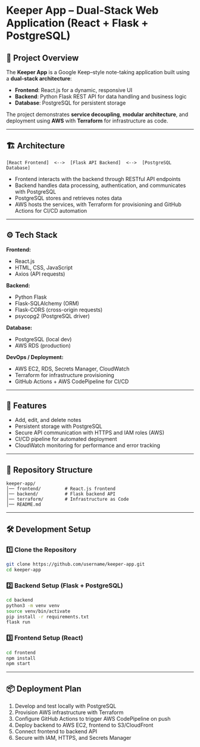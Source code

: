# Keeper App – Dual-Stack Web Application (React + Flask + PostgreSQL)

## 📌 Project Overview  
The **Keeper App** is a Google Keep–style note-taking application built using a **dual-stack architecture**:  
- **Frontend**: React.js for a dynamic, responsive UI  
- **Backend**: Python Flask REST API for data handling and business logic  
- **Database**: PostgreSQL for persistent storage  

The project demonstrates **service decoupling**, **modular architecture**, and deployment using **AWS** with **Terraform** for infrastructure as code.

---

## 🏗 Architecture  
```
[React Frontend]  <-->  [Flask API Backend]  <-->  [PostgreSQL Database]
```
- Frontend interacts with the backend through RESTful API endpoints  
- Backend handles data processing, authentication, and communicates with PostgreSQL  
- PostgreSQL stores and retrieves notes data  
- AWS hosts the services, with Terraform for provisioning and GitHub Actions for CI/CD automation  

---

## ⚙️ Tech Stack  
**Frontend:**  
- React.js  
- HTML, CSS, JavaScript  
- Axios (API requests)  

**Backend:**  
- Python Flask  
- Flask-SQLAlchemy (ORM)  
- Flask-CORS (cross-origin requests)  
- psycopg2 (PostgreSQL driver)  

**Database:**  
- PostgreSQL (local dev)  
- AWS RDS (production)  

**DevOps / Deployment:**  
- AWS EC2, RDS, Secrets Manager, CloudWatch  
- Terraform for infrastructure provisioning  
- GitHub Actions + AWS CodePipeline for CI/CD  

---

## 🚀 Features  
- Add, edit, and delete notes  
- Persistent storage with PostgreSQL  
- Secure API communication with HTTPS and IAM roles (AWS)  
- CI/CD pipeline for automated deployment  
- CloudWatch monitoring for performance and error tracking  

---

## 📂 Repository Structure  
```
keeper-app/
│── frontend/         # React.js frontend
│── backend/          # Flask backend API
│── terraform/        # Infrastructure as Code
│── README.md
```

---

## 🛠 Development Setup

### 1️⃣ Clone the Repository  
```bash
git clone https://github.com/username/keeper-app.git
cd keeper-app
```

### 2️⃣ Backend Setup (Flask + PostgreSQL)  
```bash
cd backend
python3 -m venv venv
source venv/bin/activate
pip install -r requirements.txt
flask run
```

### 3️⃣ Frontend Setup (React)  
```bash
cd frontend
npm install
npm start
```

---

## 📦 Deployment Plan
1. Develop and test locally with PostgreSQL  
2. Provision AWS infrastructure with Terraform  
3. Configure GitHub Actions to trigger AWS CodePipeline on push  
4. Deploy backend to AWS EC2, frontend to S3/CloudFront  
5. Connect frontend to backend API  
6. Secure with IAM, HTTPS, and Secrets Manager  

